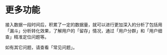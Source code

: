# 更多功能

接入数据一段时间后，积累了一定的数据量，就可以进行更加深入的分析了包括用「漏斗」分析转化效果，了解用户的「留存」情况，通过「用户分群」和「用户细查」精准定位问题等。

如有其它问题，请查看「常见问题」。

